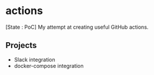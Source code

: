 # actions
[State : PoC] My attempt at creating useful GitHub actions.

## Projects

- Slack integration
- docker-compose integration
